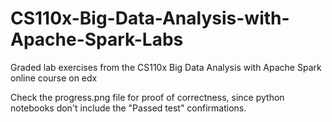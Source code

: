 # CS110x-Big-Data-Analysis-with-Apache-Spark-Labs
Graded lab exercises from the CS110x Big Data Analysis with Apache Spark online course on edx

Check the progress.png file for proof of correctness, 
since python notebooks don't include the "Passed test" confirmations.

